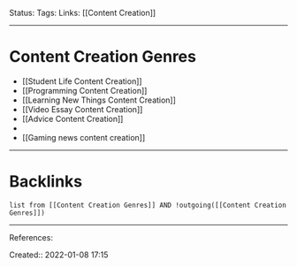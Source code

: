 Status: 
Tags: 
Links: [[Content Creation]]
___
# Content Creation Genres
- [[Student Life Content Creation]]
- [[Programming Content Creation]]
- [[Learning New Things Content Creation]]
- [[Video Essay Content Creation]]
- [[Advice Content Creation]]
- 
- [[Gaming news content creation]]
___
# Backlinks
```dataview
list from [[Content Creation Genres]] AND !outgoing([[Content Creation Genres]])
```
___
References:

Created:: 2022-01-08 17:15
